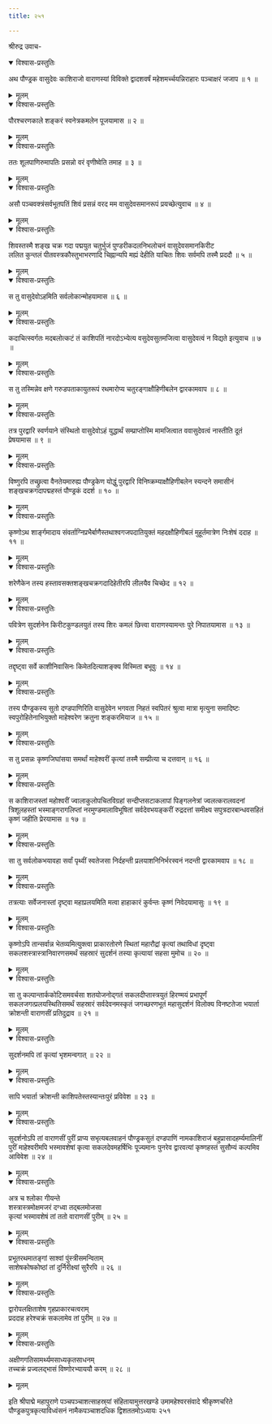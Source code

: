 ```yaml
---
title: २५१

---
```

श्रीरुद्र उवाच-  

<details open><summary>विश्वास-प्रस्तुतिः</summary>

अथ पौण्ड्रक वासुदेवः काशिराजो वाराणस्यां विविक्ते द्वादशवर्षं महेशमर्च्चयन्निराहारः पञ्चाक्षरं जजाप ॥ १ ॥
</details>

<details><summary>मूलम्</summary>

अथ पौण्ड्रक वासुदेवः काशिराजो वाराणस्यां विविक्ते द्वादशवर्षं महेशमर्च्चयन्निराहारः पञ्चाक्षरं जजाप ॥ १ ॥
</details>



<details open><summary>विश्वास-प्रस्तुतिः</summary>

पौरश्चरणकाले शङ्करं स्वनेत्रकमलेन पूजयामास ॥ २ ॥
</details>

<details><summary>मूलम्</summary>

पौरश्चरणकाले शङ्करं स्वनेत्रकमलेन पूजयामास ॥ २ ॥
</details>



<details open><summary>विश्वास-प्रस्तुतिः</summary>

ततः शूलपाणिरुमापतिः प्रसन्नो वरं वृणीष्वेति तमाह ॥ ३ ॥
</details>

<details><summary>मूलम्</summary>

ततः शूलपाणिरुमापतिः प्रसन्नो वरं वृणीष्वेति तमाह ॥ ३ ॥
</details>



<details open><summary>विश्वास-प्रस्तुतिः</summary>

असौ पञ्चवक्त्रंसर्वभूतपतिं शिवं प्रसन्नं वरद मम वासुदेवसमानरूपं प्रयच्छेत्युवाच ॥ ४ ॥
</details>

<details><summary>मूलम्</summary>

असौ पञ्चवक्त्रंसर्वभूतपतिं शिवं प्रसन्नं वरद मम वासुदेवसमानरूपं प्रयच्छेत्युवाच ॥ ४ ॥
</details>



<details open><summary>विश्वास-प्रस्तुतिः</summary>

शिवस्तस्मै शङ्ख चक्र गदा पद्मयुत चतुर्भुजं पुण्डरीकदलनिभलोचनं वासुदेवसमानकिरीट  
ललित कुन्तलं पीतवस्त्रकौस्तुभाभरणादि चिह्नान्यपि मह्यं देहीति याचितः शिवः सर्वमपि तस्मै प्रददौ ॥ ५ ॥
</details>

<details><summary>मूलम्</summary>

शिवस्तस्मै शङ्ख चक्र गदा पद्मयुत चतुर्भुजं पुण्डरीकदलनिभलोचनं वासुदेवसमानकिरीट  
ललित कुन्तलं पीतवस्त्रकौस्तुभाभरणादि चिह्नान्यपि मह्यं देहीति याचितः शिवः सर्वमपि तस्मै प्रददौ ॥ ५ ॥
</details>



<details open><summary>विश्वास-प्रस्तुतिः</summary>

स तु वासुदेवोऽहमिति सर्वलोकान्मोहयामास ॥ ६ ॥
</details>

<details><summary>मूलम्</summary>

स तु वासुदेवोऽहमिति सर्वलोकान्मोहयामास ॥ ६ ॥
</details>



<details open><summary>विश्वास-प्रस्तुतिः</summary>

कदाचित्स्वर्गतः मदबलोत्कटं तं काशिपतिं नारदोऽभ्येत्य वसुदेवसुतमजित्वा वासुदेवत्वं न विद्यते इत्युवाच ॥ ७ ॥
</details>

<details><summary>मूलम्</summary>

कदाचित्स्वर्गतः मदबलोत्कटं तं काशिपतिं नारदोऽभ्येत्य वसुदेवसुतमजित्वा वासुदेवत्वं न विद्यते इत्युवाच ॥ ७ ॥
</details>



<details open><summary>विश्वास-प्रस्तुतिः</summary>

स तु तस्मिन्नेव क्षणे गरुडपताकायुतरूपं रथमारोप्य चतुरङ्गाक्षौहिणीबलेन द्वारकामवाप ॥ ८ ॥
</details>

<details><summary>मूलम्</summary>

स तु तस्मिन्नेव क्षणे गरुडपताकायुतरूपं रथमारोप्य चतुरङ्गाक्षौहिणीबलेन द्वारकामवाप ॥ ८ ॥
</details>



<details open><summary>विश्वास-प्रस्तुतिः</summary>

तत्र पुरद्वारि स्वर्णयाने संस्थितो वासुदेवोऽहं युद्धार्थं सम्प्राप्तोस्मि मामजित्वात ववासुदेवत्वं नास्तीति दूतं प्रेषयामास ॥ ९ ॥
</details>

<details><summary>मूलम्</summary>

तत्र पुरद्वारि स्वर्णयाने संस्थितो वासुदेवोऽहं युद्धार्थं सम्प्राप्तोस्मि मामजित्वात ववासुदेवत्वं नास्तीति दूतं प्रेषयामास ॥ ९ ॥
</details>



<details open><summary>विश्वास-प्रस्तुतिः</summary>

विष्णुरपि तच्छ्रुत्वा वैनतेयमारुह्य पौण्ड्रकेण योद्धुं पुरद्वारि विनिष्क्रम्याक्षौहिणीबलेन स्यन्दने समासीनं शङ्खचक्रगदापद्महस्तं पौण्ड्रकं ददर्श ॥ १० ॥
</details>

<details><summary>मूलम्</summary>

विष्णुरपि तच्छ्रुत्वा वैनतेयमारुह्य पौण्ड्रकेण योद्धुं पुरद्वारि विनिष्क्रम्याक्षौहिणीबलेन स्यन्दने समासीनं शङ्खचक्रगदापद्महस्तं पौण्ड्रकं ददर्श ॥ १० ॥
</details>



<details open><summary>विश्वास-प्रस्तुतिः</summary>

कृष्णोऽथ शार्ङ्गमादाय संवर्ताग्निप्रभैर्बाणैस्तथाश्वगजपदातियुक्तं महदक्षौहिणीबलं मुहूर्तमात्रेण निःशेषं ददाह ॥ ११ ॥
</details>

<details><summary>मूलम्</summary>

कृष्णोऽथ शार्ङ्गमादाय संवर्ताग्निप्रभैर्बाणैस्तथाश्वगजपदातियुक्तं महदक्षौहिणीबलं मुहूर्तमात्रेण निःशेषं ददाह ॥ ११ ॥
</details>



<details open><summary>विश्वास-प्रस्तुतिः</summary>

शरेणैकेन तस्य हस्तावसक्तशङ्खचक्रगदादिहेतीरपि लीलयैव चिच्छेद ॥ १२ ॥
</details>

<details><summary>मूलम्</summary>

शरेणैकेन तस्य हस्तावसक्तशङ्खचक्रगदादिहेतीरपि लीलयैव चिच्छेद ॥ १२ ॥
</details>



<details open><summary>विश्वास-प्रस्तुतिः</summary>

पवित्रेण सुदर्शनेन किरीटकुण्डलयुतं तस्य शिरः कमलं छित्त्वा वाराणस्यामन्तः पुरे निपातयामास ॥ १३ ॥
</details>

<details><summary>मूलम्</summary>

पवित्रेण सुदर्शनेन किरीटकुण्डलयुतं तस्य शिरः कमलं छित्त्वा वाराणस्यामन्तः पुरे निपातयामास ॥ १३ ॥
</details>



<details open><summary>विश्वास-प्रस्तुतिः</summary>

तद्दृष्ट्वा सर्वे काशीनिवासिनः किमेतदित्याशङ्क्य विस्मिता बभूवुः ॥ १४ ॥
</details>

<details><summary>मूलम्</summary>

तद्दृष्ट्वा सर्वे काशीनिवासिनः किमेतदित्याशङ्क्य विस्मिता बभूवुः ॥ १४ ॥
</details>



<details open><summary>विश्वास-प्रस्तुतिः</summary>

तस्य पौण्ड्रकस्य सुतो दण्डपाणिरिति वासुदेवेन भगवता निहतं स्वपितरं श्रुत्वा मात्रा मृत्युना समादिष्टः स्वपुरोहितेनाभियुक्तो माहेश्वरेण क्रतुना शङ्करमियाज ॥ १५ ॥
</details>

<details><summary>मूलम्</summary>

तस्य पौण्ड्रकस्य सुतो दण्डपाणिरिति वासुदेवेन भगवता निहतं स्वपितरं श्रुत्वा मात्रा मृत्युना समादिष्टः स्वपुरोहितेनाभियुक्तो माहेश्वरेण क्रतुना शङ्करमियाज ॥ १५ ॥
</details>



<details open><summary>विश्वास-प्रस्तुतिः</summary>

स तु प्रसन्नः कृष्णजिघांसया समर्थां माहेश्वरीं कृत्यां तस्मै सम्प्रीत्या च दत्तवान् ॥ १६ ॥
</details>

<details><summary>मूलम्</summary>

स तु प्रसन्नः कृष्णजिघांसया समर्थां माहेश्वरीं कृत्यां तस्मै सम्प्रीत्या च दत्तवान् ॥ १६ ॥
</details>



<details open><summary>विश्वास-प्रस्तुतिः</summary>

स काशिराजस्तां महोश्वरीं ज्वालाकुलोपचितविग्रहां सन्दीप्तसटाकलापां पिङ्गलनेत्रां ज्वलत्करालवदनां त्रिशूलहस्तां भस्माङ्गरागलिप्तां नरमुण्डमालाविभूषितां सर्वदेवभयङ्करीं रुद्रदत्तां समीक्ष्य सपुत्रदारबान्धवसहितं कृष्णं जहीति प्रेरयामास ॥ १७ ॥
</details>

<details><summary>मूलम्</summary>

स काशिराजस्तां महोश्वरीं ज्वालाकुलोपचितविग्रहां सन्दीप्तसटाकलापां पिङ्गलनेत्रां ज्वलत्करालवदनां त्रिशूलहस्तां भस्माङ्गरागलिप्तां नरमुण्डमालाविभूषितां सर्वदेवभयङ्करीं रुद्रदत्तां समीक्ष्य सपुत्रदारबान्धवसहितं कृष्णं जहीति प्रेरयामास ॥ १७ ॥
</details>



<details open><summary>विश्वास-प्रस्तुतिः</summary>

सा तु सर्वलोकभयावहा सर्वां पृथ्वीं स्वतेजसा निर्दहन्ती प्रलयाशनिनिर्भरस्वनं नदन्ती द्वारकामवाप ॥ १८ ॥
</details>

<details><summary>मूलम्</summary>

सा तु सर्वलोकभयावहा सर्वां पृथ्वीं स्वतेजसा निर्दहन्ती प्रलयाशनिनिर्भरस्वनं नदन्ती द्वारकामवाप ॥ १८ ॥
</details>



<details open><summary>विश्वास-प्रस्तुतिः</summary>

तत्रत्याः सर्वेजनास्तां दृष्ट्वा महाप्रलयमिति मत्वा हाहाकारं कुर्वन्तः कृष्णं निवेदयामासुः ॥ १९ ॥
</details>

<details><summary>मूलम्</summary>

तत्रत्याः सर्वेजनास्तां दृष्ट्वा महाप्रलयमिति मत्वा हाहाकारं कुर्वन्तः कृष्णं निवेदयामासुः ॥ १९ ॥
</details>



<details open><summary>विश्वास-प्रस्तुतिः</summary>

कृष्णोऽपि तान्सर्वान्न भेतव्यमित्युक्त्वा प्राकारतोरणे स्थितां महारौद्रां कृत्यां तथाविधां दृष्ट्वा सकलशस्त्रास्त्रानिवारणसमर्थं सहस्रारं सुदर्शनं तस्या कृत्यायां सहसा मुमोच ॥ २० ॥
</details>

<details><summary>मूलम्</summary>

कृष्णोऽपि तान्सर्वान्न भेतव्यमित्युक्त्वा प्राकारतोरणे स्थितां महारौद्रां कृत्यां तथाविधां दृष्ट्वा सकलशस्त्रास्त्रानिवारणसमर्थं सहस्रारं सुदर्शनं तस्या कृत्यायां सहसा मुमोच ॥ २० ॥
</details>



<details open><summary>विश्वास-प्रस्तुतिः</summary>

सा तु कल्पान्तार्ककोटिसमवर्चसा शतयोजनोद्गतं सकलदीप्तास्त्रयुतं हिरण्मयं प्रभापूर्णं सकलजगत्प्रलयस्थितिसमर्थं सहस्रारं सर्वदेवनमस्कृतं जगच्छरणभूतं महासुदर्शनं विलोक्य विनष्टतेजा भयार्ता क्रोशन्ती वाराणसीं प्रतिदुद्राव ॥ २१ ॥
</details>

<details><summary>मूलम्</summary>

सा तु कल्पान्तार्ककोटिसमवर्चसा शतयोजनोद्गतं सकलदीप्तास्त्रयुतं हिरण्मयं प्रभापूर्णं सकलजगत्प्रलयस्थितिसमर्थं सहस्रारं सर्वदेवनमस्कृतं जगच्छरणभूतं महासुदर्शनं विलोक्य विनष्टतेजा भयार्ता क्रोशन्ती वाराणसीं प्रतिदुद्राव ॥ २१ ॥
</details>



<details open><summary>विश्वास-प्रस्तुतिः</summary>

सुदर्शनमपि तां कृत्यां भृशमन्वगात् ॥ २२ ॥
</details>

<details><summary>मूलम्</summary>

सुदर्शनमपि तां कृत्यां भृशमन्वगात् ॥ २२ ॥
</details>



<details open><summary>विश्वास-प्रस्तुतिः</summary>

सापि भयार्ता क्रोशन्ती काशिपतेस्तस्यान्तःपुरं प्रविवेश ॥ २३ ॥
</details>

<details><summary>मूलम्</summary>

सापि भयार्ता क्रोशन्ती काशिपतेस्तस्यान्तःपुरं प्रविवेश ॥ २३ ॥
</details>



<details open><summary>विश्वास-प्रस्तुतिः</summary>

सुदर्शनोऽपि तां वाराणसीं पुरीं प्राप्य सभृत्यबलवाहनं पौण्ड्रकसुतं दण्डपाणिं नामकाशिराजं बहुप्रासादहर्म्यमालिनीं पुरीं माहेश्वरीमपि भस्मावशेषां कृत्वा सकलदेवमहर्षिभिः पूज्यमानः पुनरेव द्वारवत्यां कृष्णहस्तं सुसौम्यं कल्पमिव आविवेश ॥ २४ ॥
</details>

<details><summary>मूलम्</summary>

सुदर्शनोऽपि तां वाराणसीं पुरीं प्राप्य सभृत्यबलवाहनं पौण्ड्रकसुतं दण्डपाणिं नामकाशिराजं बहुप्रासादहर्म्यमालिनीं पुरीं माहेश्वरीमपि भस्मावशेषां कृत्वा सकलदेवमहर्षिभिः पूज्यमानः पुनरेव द्वारवत्यां कृष्णहस्तं सुसौम्यं कल्पमिव आविवेश ॥ २४ ॥
</details>



<details open><summary>विश्वास-प्रस्तुतिः</summary>

अत्र च श्लोका गीयन्ते  
शस्त्रास्त्रमोक्षमजरं दग्ध्वा तद्बलमोजसा  
कृत्यां भस्मावशेषं तां ततो वाराणसीं पुरीम् ॥ २५ ॥
</details>

<details><summary>मूलम्</summary>

अत्र च श्लोका गीयन्ते  
शस्त्रास्त्रमोक्षमजरं दग्ध्वा तद्बलमोजसा  
कृत्यां भस्मावशेषं तां ततो वाराणसीं पुरीम् ॥ २५ ॥
</details>



<details open><summary>विश्वास-प्रस्तुतिः</summary>

प्रभूतरथमातङ्गां साश्वां पुंस्त्रीसमन्विताम्  
साशेषकोषकोष्ठां तां दुर्निरीक्ष्यां सुरैरपि ॥ २६ ॥
</details>

<details><summary>मूलम्</summary>

प्रभूतरथमातङ्गां साश्वां पुंस्त्रीसमन्विताम्  
साशेषकोषकोष्ठां तां दुर्निरीक्ष्यां सुरैरपि ॥ २६ ॥
</details>



<details open><summary>विश्वास-प्रस्तुतिः</summary>

द्वारोपलक्षिताशेष गृहप्राकारचत्वराम्  
प्रददाह हरेश्चक्रं सकलामेव तां पुरीम् ॥ २७ ॥
</details>

<details><summary>मूलम्</summary>

द्वारोपलक्षिताशेष गृहप्राकारचत्वराम्  
प्रददाह हरेश्चक्रं सकलामेव तां पुरीम् ॥ २७ ॥
</details>



<details open><summary>विश्वास-प्रस्तुतिः</summary>

अक्षीणगतिसामर्थ्यमसाध्यकृतसाधनम्  
तच्चक्रं प्रज्वलद्भासं विष्णोरभ्याययौ करम् ॥ २८ ॥
</details>

<details><summary>मूलम्</summary>

अक्षीणगतिसामर्थ्यमसाध्यकृतसाधनम्  
तच्चक्रं प्रज्वलद्भासं विष्णोरभ्याययौ करम् ॥ २८ ॥
</details>


इति श्रीपाद्मे महापुराणे पञ्चपञ्चाशत्साहस्र्यां संहितायामुत्तरखण्डे उमामहेश्वरसंवादे श्रीकृष्णचरिते पौण्ड्रकपुत्रकृत्याविध्वंसनं नामैकपञ्चाशदधिक द्विशततमोऽध्यायः २५१